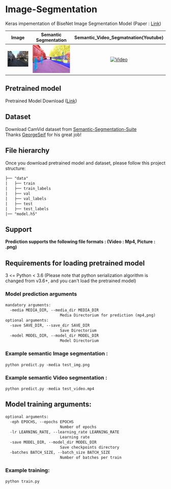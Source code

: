 # Image-Segmentation

Keras impementation of BiseNet Image Segmentation Model (Paper : [Link](https://arxiv.org/pdf/1808.00897.pdf))

| Image	|  Semantic Segmentation    |Semantic_Video_Segmatnation(Youtube)|
|:-----------:|:----------:|:---------:|
| ![Introduction video](test_img.png)|![Semantic segmentation](output_image.png)|[![Video](https://img.youtube.com/vi/cxAuoHRf1z4/0.jpg)](https://www.youtube.com/watch?v=cxAuoHRf1z4)| 

## Pretrained model
Pretrained Model Download ([Link](https://drive.google.com/uc?id=11ghYNpY4osChcteBV-fefqY8ufDjhcrq&export=download))

## Dataset  
Download CamVid dataset from [Semantic-Segmentation-Suite](https://github.com/GeorgeSeif/Semantic-Segmentation-Suite/tree/master/CamVid)  
Thanks [GeorgeSeif](https://github.com/GeorgeSeif) for his great job!

## File hierarchy
Once you download pretrained model and dataset, please follow this project structure:

    ├── "data"                   
    |   ├── train
    |   ├── train_labels
    |   ├── val
    |   ├── val_labels
    |   ├── test
    |   ├── test_labels
    |── "model.h5"   
    
## Support
**Prediction supports the following file formats : (Video : Mp4, Picture : .png)**

## Requirements for loading pretrained model
3 <= Python < 3.6 (Please note that python serialization algorithm is changed from v3.6+, and you can't load the pretrained model)


### Model prediction arguments

```
mandatory arguments:
  -media MEDIA_DIR, --media_dir MEDIA_DIR
                        Media Directorium for prediction (mp4,png)
optional arguments:
  -save SAVE_DIR, --save_dir SAVE_DIR
                        Save Directorium
  -model MODEL_DIR, --model_dir MODEL_DIR
                        Model Directorium
```

### Example semantic Image segmentation : 

```
python predict.py -media test_img.png
```

### Example semantic Video segmentation :
```
python predict.py -media test_video.mp4
```


## Model training arguments:

```
optional arguments:
  -eph EPOCHS, --epochs EPOCHS
                        Number of epochs
  -lr LEARNING_RATE, --learning_rate LEARNING_RATE
                        Learning rate
  -save MODEL_DIR, --model_dir MODEL_DIR
                        Save checkpoints directory
  -batches BATCH_SIZE, --batch_size BATCH_SIZE
                        Number of batches per train
```                        

### Example training:
```
python train.py
```




